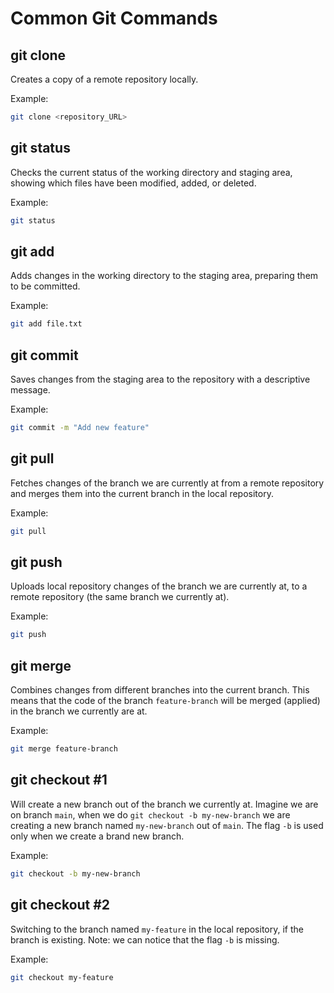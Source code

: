 # Common Git Commands

## git clone
Creates a copy of a remote repository locally.

Example:
```bash
git clone <repository_URL>
```

## git status
Checks the current status of the working directory and staging area, showing which files have been modified, added, or deleted.

Example:
```bash
git status
```

## git add
Adds changes in the working directory to the staging area, preparing them to be committed.

Example:
```bash
git add file.txt
```

## git commit
Saves changes from the staging area to the repository with a descriptive message.

Example:
```bash
git commit -m "Add new feature"
```

## git pull
Fetches changes of the branch we are currently at from a remote repository and merges them into the current branch in the local repository.

Example:
```bash
git pull
```

## git push
Uploads local repository changes of the branch we are currently at, to a remote repository (the same branch we currently at).

Example:
```bash
git push
```

## git merge
Combines changes from different branches into the current branch. This means that the code of the branch `feature-branch` will be merged (applied) in the branch we currently are at.

Example:
```bash
git merge feature-branch
```

## git checkout #1
Will create a new branch out of the branch we currently at. Imagine we are on branch `main`, when we do `git checkout -b my-new-branch` we are creating a new branch named `my-new-branch` out of `main`. The flag `-b` is used only when we create a brand new branch.

Example:
```bash
git checkout -b my-new-branch
```

## git checkout #2
Switching to the branch named `my-feature` in the local repository, if the branch is existing. Note: we can notice that the flag `-b` is missing.

Example:
```bash
git checkout my-feature
```
